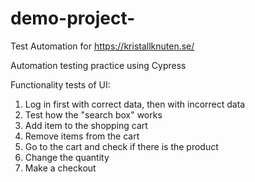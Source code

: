 # demo-project-
Test Automation for https://kristallknuten.se/

Automation testing practice using Cypress

Functionality tests of UI:
1. Log in first with correct data, then with incorrect data
2. Test how the "search box" works  
3. Add item to the shopping cart
4. Remove items from the cart
5. Go to the cart and check if there is the product
6. Change the quantity 
7. Make a checkout
